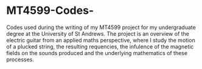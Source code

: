 # MT4599-Codes-
Codes used during the writing of my MT4599 project for my undergraduate degree at the University of St Andrews. The project is an overview of the electric guitar from an applied maths perspective, where I study the motion of a plucked string, the resulting requencies, the infulence of the magnetic fields on the sounds produced and the underlying mathematics of these processes.
